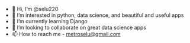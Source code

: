 - 👋 Hi, I’m @selu220
- 👀 I’m interested in python, data science, and beautiful and useful apps
- 🌱 I’m currently learning Django
- 💞️ I’m looking to collaborate on great data science apps
- 📫 How to reach me - metroselu@gmail.com

<!---
selu220/selu220 is a ✨ special ✨ repository because its `README.md` (this file) appears on your GitHub profile.
You can click the Preview link to take a look at your changes.
--->
